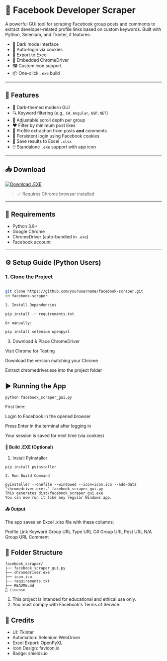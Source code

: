 # 📘 Facebook Developer Scraper

A powerful GUI tool for scraping Facebook group posts and comments to extract developer-related profile links based on custom keywords. Built with Python, Selenium, and Tkinter, it features:

- 🌙 Dark mode interface  
- 🔐 Auto-login via cookies  
- 🧾 Export to Excel  
- 🧳 Embedded ChromeDriver  
- 🖼️ Custom icon support  
- 📦 One-click `.exe` build  

---

## 🚀 Features

- 🎨 Dark-themed modern GUI
- 🔍 Keyword filtering (e.g., `C#`, `Angular`, `ASP.NET`)
- 🔁 Adjustable scroll depth per group
- ❤️ Filter by minimum post likes
- 💬 Profile extraction from posts **and** comments
- 🔐 Persistent login using Facebook cookies
- 💾 Save results to Excel `.xlsx`
- 🖱️ Standalone `.exe` support with app icon

---

## 📥 Download

<a href="https://your-download-link.com/facebook_scraper_gui.exe" target="_blank">
  <img src="https://img.shields.io/badge/Download_Executable-.EXE-green?style=for-the-badge&logo=windows&logoColor=white" alt="Download .EXE" />
</a>

> ✅ Requires Chrome browser installed

---

## 🧰 Requirements

- Python 3.8+
- Google Chrome
- ChromeDriver (auto-bundled in `.exe`)
- Facebook account

---

## ⚙️ Setup Guide (Python Users)

### 1. Clone the Project

```bash

git clone https://github.com/yourusername/facebook-scraper.git
cd facebook-scraper

2. Install Dependencies

pip install -r requirements.txt

Or manually:

pip install selenium openpyxl
```
3. Download & Place ChromeDriver

Visit Chrome for Testing

Download the version matching your Chrome

Extract chromedriver.exe into the project folder

## ▶️ Running the App
```
python facebook_scraper_gui.py
```
First time:

Login to Facebook in the opened browser

Press Enter in the terminal after logging in

Your session is saved for next time (via cookies)

#### 🧱 Build .EXE (Optional)
1. Install PyInstaller
```
pip install pyinstaller

2. Run Build Command

pyinstaller --onefile --windowed --icon=icon.ico --add-data "chromedriver.exe;." facebook_scraper_gui.py
This generates dist/facebook_scraper_gui.exe
You can now run it like any regular Windows app.
```
#### 📤 Output
The app saves an Excel .xlsx file with these columns:

Profile Link	Keyword	Group URL	Type
URL	C#	Group URL	Post
URL	N/A	Group URL	Comment

## 📁 Folder Structure
```
facebook_scraper/
├── facebook_scraper_gui.py
├── chromedriver.exe
├── icon.ico
├── requirements.txt
├── README.md
📃 License
```
1. This project is intended for educational and ethical use only.
2. You must comply with Facebook's Terms of Service.

## 🙌 Credits
- UI: Tkinter
- Automation: Selenium WebDriver
- Excel Export: OpenPyXL
- Icon Design: favicon.io
- Badge: shields.io
